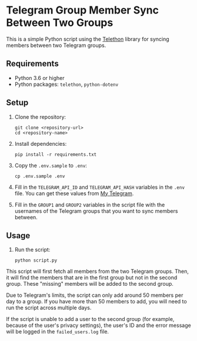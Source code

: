 # Telegram Group Member Sync Between Two Groups

This is a simple Python script using the [Telethon](https://github.com/LonamiWebs/Telethon) library for syncing members between two Telegram groups.

## Requirements

- Python 3.6 or higher
- Python packages: `telethon`, `python-dotenv`

## Setup

1. Clone the repository:
   ```
   git clone <repository-url>
   cd <repository-name>
   ```

2. Install dependencies:
   ```
   pip install -r requirements.txt
   ```

3. Copy the `.env.sample` to `.env`:
   ```
   cp .env.sample .env
   ```

4. Fill in the `TELEGRAM_API_ID` and `TELEGRAM_API_HASH` variables in the `.env` file. You can get these values from [My Telegram](https://my.telegram.org/).

5. Fill in the `GROUP1` and `GROUP2` variables in the script file with the usernames of the Telegram groups that you want to sync members between.

## Usage

1. Run the script:
   ```
   python script.py
   ```

This script will first fetch all members from the two Telegram groups. Then, it will find the members that are in the first group but not in the second group. These "missing" members will be added to the second group. 

Due to Telegram's limits, the script can only add around 50 members per day to a group. If you have more than 50 members to add, you will need to run the script across multiple days.

If the script is unable to add a user to the second group (for example, because of the user's privacy settings), the user's ID and the error message will be logged in the `failed_users.log` file.